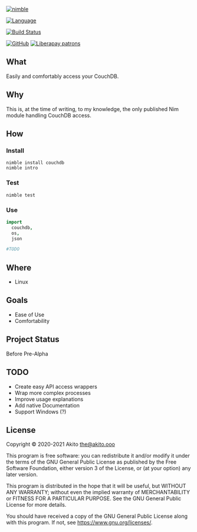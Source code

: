 [![nimble](https://raw.githubusercontent.com/yglukhov/nimble-tag/master/nimble.png)](https://nimble.directory/pkg/couchdb)

[![Language](https://img.shields.io/badge/language-Nim-orange.svg?style=plastic)](https://nim-lang.org/)

[![Build Status](https://drone.akito.ooo/api/badges/Akito/nim-couchdb/status.svg)](https://drone.akito.ooo/Akito/nim-couchdb)

[![GitHub](https://img.shields.io/badge/license-GPL--3.0-informational?style=plastic)](https://www.gnu.org/licenses/gpl-3.0.txt)
[![Liberapay patrons](https://img.shields.io/liberapay/patrons/Akito?style=plastic)](https://liberapay.com/Akito/)

## What
Easily and comfortably access your CouchDB.

## Why
This is, at the time of writing, to my knowledge, the only published Nim module handling CouchDB access.

## How
### Install
```
nimble install couchdb
nimble intro
```

### Test
```
nimble test
```

### Use
```nim
import
  couchdb,
  os,
  json

#TODO
```

## Where
* Linux

## Goals
* Ease of Use
* Comfortability

## Project Status
Before Pre-Alpha

## TODO
* Create easy API access wrappers
* Wrap more complex processes
* Improve usage explanations
* Add native Documentation
* Support Windows (?)

## License
Copyright © 2020-2021  Akito <the@akito.ooo>

This program is free software: you can redistribute it and/or modify
it under the terms of the GNU General Public License as published by
the Free Software Foundation, either version 3 of the License, or
(at your option) any later version.

This program is distributed in the hope that it will be useful,
but WITHOUT ANY WARRANTY; without even the implied warranty of
MERCHANTABILITY or FITNESS FOR A PARTICULAR PURPOSE.  See the
GNU General Public License for more details.

You should have received a copy of the GNU General Public License
along with this program.  If not, see <https://www.gnu.org/licenses/>.